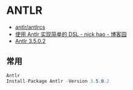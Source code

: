 # ANTLR

- [antlr/antlrcs](https://github.com/antlr/antlrcs)
- [使用 Antlr 实现简单的 DSL - nick hao - 博客园](https://www.cnblogs.com/haoxinyue/archive/2015/01/14/4225006.html)
- [Antlr 3.5.0.2](https://www.nuget.org/packages/Antlr/)

## 常用

```c#
Antlr
Install-Package Antlr -Version 3.5.0.2
```
